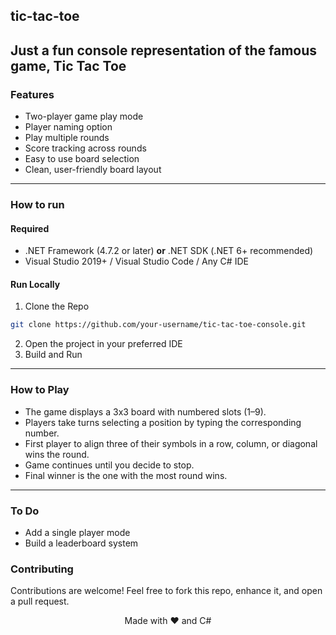 ## tic-tac-toe
Just a fun console representation of the famous game, Tic Tac Toe
---
### Features
- Two-player game play mode
- Player naming option
- Play multiple rounds
- Score tracking across rounds
- Easy to use board selection
- Clean, user-friendly board layout
---
### How to run
#### Required
- .NET Framework (4.7.2 or later) **or** .NET SDK (.NET 6+ recommended)
- Visual Studio 2019+ / Visual Studio Code / Any C# IDE
#### Run Locally
1. Clone the Repo
```bash
git clone https://github.com/your-username/tic-tac-toe-console.git
```
2. Open the project in your preferred IDE
3. Build and Run
---
### How to Play
- The game displays a 3x3 board with numbered slots (1–9).
- Players take turns selecting a position by typing the corresponding number.
- First player to align three of their symbols in a row, column, or diagonal wins the round.
- Game continues until you decide to stop.
- Final winner is the one with the most round wins.
---
### To Do
- Add a single player mode
- Build a leaderboard system
### Contributing
Contributions are welcome! Feel free to fork this repo, enhance it, and open a pull request.

<p align="center">Made with ❤️ and C#</p>
